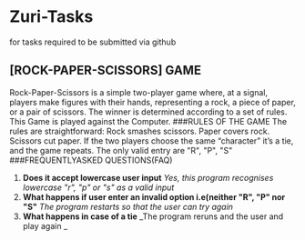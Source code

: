 # Zuri-Tasks
for tasks required to be submitted via github
## [ROCK-PAPER-SCISSORS] GAME
Rock-Paper-Scissors is a simple two-player game where, at a signal, players make figures with their hands, representing a rock, a piece of paper, or a pair of scissors. The winner is determined according to a set of rules.
This Game is played against the Computer.
###RULES OF THE GAME
The rules are straightforward:
Rock smashes scissors.
Paper covers rock.
Scissors cut paper.
If the two players choose the same “character” it’s a tie, and the game repeats.
The only valid entry are "R", "P", "S"
###FREQUENTLYASKED QUESTIONS(FAQ)
1. **Does it accept lowercase user input**
      _Yes, this program recognises lowercase "r", "p" or "s" as a valid input_
3. **What happens if user enter an invalid option i.e(neither "R", "P" nor "S"**
        _The program restarts so that the user can try again_
5. **What happens in case of a tie**
        _The program reruns and the user and play again _
